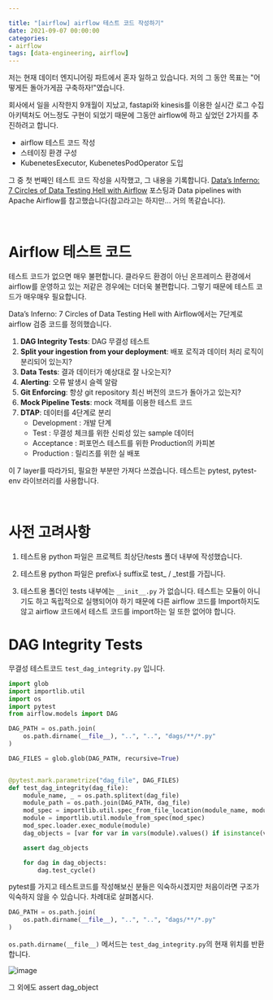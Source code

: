 ```yaml
---

title: "[airflow] airflow 테스트 코드 작성하기"
date: 2021-09-07 00:00:00
categories:
- airflow
tags: [data-engineering, airflow]
---
```




저는 현재 데이터 엔지니어링 파트에서 혼자 일하고 있습니다. 저의 그 동안 목표는 "어떻게든 돌아가게끔 구축하자!"였습니다.

회사에서 일을 시작한지 9개월이 지났고, fastapi와 kinesis를 이용한 실시간 로그 수집 아키텍처도 어느정도 구현이 되었기 때문에 그동안 airflow에 하고 싶었던 2가지를 추진하려고 합니다.

- airflow 테스트 코드 작성
- 스테이징 환경 구성
- KubenetesExecutor, KubenetesPodOperator 도입



그 중 첫 번째인 테스트 코드 작성을 시작했고, 그 내용을 기록합니다.
[Data’s Inferno: 7 Circles of Data Testing Hell with Airflow](https://medium.com/wbaa/datas-inferno-7-circles-of-data-testing-hell-with-airflow-cef4adff58d8) 포스팅과 Data pipelines with Apache Airflow를 참고했습니다(참고라고는 하지만... 거의 똑같습니다).

<br/>

# Airflow 테스트 코드

테스트 코드가 없으면 매우 불편합니다. 클라우드 환경이 아닌 온프레미스 환경에서 airflow를 운영하고 있는 저같은 경우에는 더더욱 불편합니다. 그렇기 때문에 테스트 코드가 매우매우 필요합니다.

Data’s Inferno: 7 Circles of Data Testing Hell with Airflow에서는 7단계로 airflow 검증 코드를 정의했습니다.

1. **DAG Integrity Tests**: DAG 무결성 테스트
2. **Split your ingestion from your deployment**: 배포 로직과 데이터 처리 로직이 분리되어 있는지?
3. **Data Tests**: 결과 데이터가 예상대로 잘 나오는지?
4. **Alerting**: 오류 발생시 슬렉 알람
5. **Git Enforcing**: 항상 git repository 최신 버전의 코드가 돌아가고 있는지?
6. **Mock Pipeline Tests**: mock 객체를 이용한 테스트 코드
7. **DTAP**: 데이터를 4단계로 분리
   - Development : 개발 단계
   - Test : 무결성 체크를 위한 신뢰성 있는 sample 데이터
   - Acceptance : 퍼포먼스 테스트를 위한 Production의 카피본
   - Production : 릴리즈를 위한 실 배포



이 7 layer를 따라가되, 필요한 부분만 가져다 쓰겠습니다. 테스트는 pytest, pytest-env 라이브러리를 사용합니다.

<br/>



# 사전 고려사항

1. 테스트용 python 파일은 프로젝트 최상단/tests 폴더 내부에 작성했습니다.

2. 테스트용 python 파일은 prefix나 suffix로 test_ / _test를 가집니다.

3. 테스트용 폴더인 tests 내부에는 `__init__.py` 가 없습니다. 테스트는 모듈이 아니기도 하고 독립적으로 실행되어야 하기 때문에 다른 airflow 코드를 Import하지도 않고 airflow 코드에서 테스트 코드를 import하는 일 또한 없어야 합니다.

   



# DAG Integrity Tests

무결성 테스트코드 `test_dag_integrity.py` 입니다.

```python
import glob
import importlib.util
import os
import pytest
from airflow.models import DAG

DAG_PATH = os.path.join(
    os.path.dirname(__file__), "..", "..", "dags/**/*.py"
)

DAG_FILES = glob.glob(DAG_PATH, recursive=True)


@pytest.mark.parametrize("dag_file", DAG_FILES)
def test_dag_integrity(dag_file):
    module_name, _ = os.path.splitext(dag_file)
    module_path = os.path.join(DAG_PATH, dag_file)
    mod_spec = importlib.util.spec_from_file_location(module_name, module_path)
    module = importlib.util.module_from_spec(mod_spec)
    mod_spec.loader.exec_module(module)
    dag_objects = [var for var in vars(module).values() if isinstance(var, DAG)]

    assert dag_objects

    for dag in dag_objects:
        dag.test_cycle()
```



pytest를 가지고 테스트코드를 작성해보신 분들은 익숙하시겠지만 처음이라면 구조가 익숙하지 않을 수 있습니다. 차례대로 살펴봅시다.



```python
DAG_PATH = os.path.join(
    os.path.dirname(__file__), "..", "..", "dags/**/*.py"
)
```

`os.path.dirname(__file__)` 메서드는 `test_dag_integrity.py`의 현재 위치를 반환합니다. 

![image](https://user-images.githubusercontent.com/52685258/132431724-b35ae98b-d0d8-4fb4-b8b7-e24478061a80.png)

그 외에도 assert dag_object